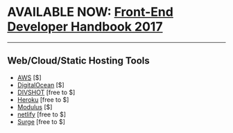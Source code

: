 # AVAILABLE NOW: [Front-End Developer Handbook 2017](https://frontendmasters.com/books/front-end-handbook/2017/)

***

## Web/Cloud/Static Hosting Tools

* [AWS](https://aws.amazon.com/websites/) [$]
* [DigitalOcean](https://digitalocean.com) [$]
* [DIVSHOT](https://divshot.com) [free to $]
* [Heroku](https://heroku.com) [free to $]
* [Modulus](https://modulus.io/) [$]
* [netlify](https://www.netlify.com) [free to $]
* [Surge](https://surge.sh/) [free to $]
